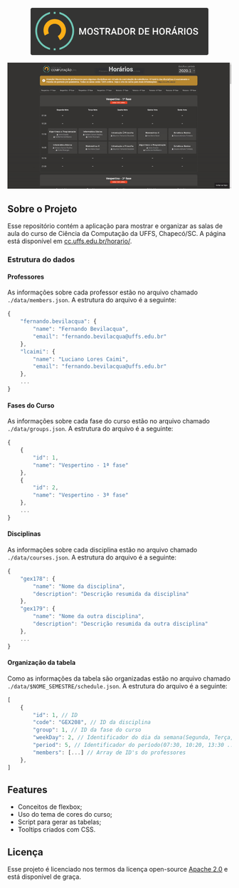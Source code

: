 <p align="center">
  <img alt="Logo do projeto" title="Logo do projeto" src=".github/logo.svg" width="400" />
</p>

<p align="center">
  <img alt="Demo aplicação" src=".github/demo.gif" />
</p>

## Sobre o Projeto

Esse repositório contém a aplicação para mostrar e organizar as salas de aula do curso de Ciência da Computação da UFFS, Chapecó/SC. A página está disponível em [cc.uffs.edu.br/horario/](https://cc.uffs.edu.br/horario/). 

### Estrutura do dados

#### Professores

As informações sobre cada professor estão no arquivo chamado `./data/members.json`. A estrutura do arquivo é a seguinte:

```js 
{
    "fernando.bevilacqua": {
        "name": "Fernando Bevilacqua",
        "email": "fernando.bevilacqua@uffs.edu.br"
    },
    "lcaimi": {
        "name": "Luciano Lores Caimi",
        "email": "fernando.bevilacqua@uffs.edu.br"
    },
    ...
}
```

#### Fases do Curso

As informações sobre cada fase do curso estão no arquivo chamado `./data/groups.json`. A estrutura do arquivo é a seguinte:

```js 
{
    {
        "id": 1,
        "name": "Vespertino - 1ª fase"
    },
    {
        "id": 2,
        "name": "Vespertino - 3ª fase"
    },
    ...
}
```

#### Disciplinas

As informações sobre cada disciplina estão no arquivo chamado `./data/courses.json`. A estrutura do arquivo é a seguinte:

```js 
{
    "gex178": {
        "name": "Nome da disciplina",
        "description": "Descrição resumida da disciplina"
    },
    "gex179": {
        "name": "Nome da outra disciplina",
        "description": "Descrição resumida da outra disciplina"
    },
    ...
}
```

#### Organização da tabela

Como as informações da tabela são organizadas estão no arquivo chamado `./data/$NOME_SEMESTRE/schedule.json`. A estrutura do arquivo é a seguinte:

```js 
[
    {
        "id": 1, // ID 
        "code": "GEX208", // ID da disciplina
        "group": 1, // ID da fase do curso
        "weekDay": 2, // Identificador do dia da semana(Segunda, Terça, Quarta...)
        "period": 5, // Identificador do período(07:30, 10:20, 13:30 ...)
        "members": [...] // Array de ID's do professores
    },
]
```

## Features

* Conceitos de flexbox;
* Uso do tema de cores do curso;
* Script para gerar as tabelas;
* Tooltips criados com CSS.


## Licença

Esse projeto é licenciado nos termos da licença open-source [Apache 2.0](https://choosealicense.com/licenses/apache-2.0/) e está disponível de graça.